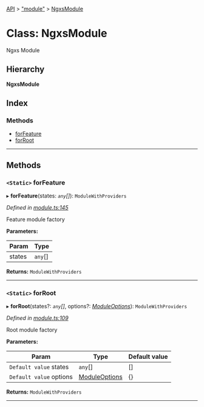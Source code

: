 [API](../README.md) > ["module"](../modules/_module_.md) > [NgxsModule](../classes/_module_.ngxsmodule.md)

# Class: NgxsModule

Ngxs Module

## Hierarchy

**NgxsModule**

## Index

### Methods

* [forFeature](_module_.ngxsmodule.md#forfeature)
* [forRoot](_module_.ngxsmodule.md#forroot)

---

## Methods

<a id="forfeature"></a>

### `<Static>` forFeature

▸ **forFeature**(states: *`any`[]*): `ModuleWithProviders`

*Defined in [module.ts:145](https://github.com/amcdnl/ngxs/blob/4ba1032/packages/store/src/module.ts#L145)*

Feature module factory

**Parameters:**

| Param | Type |
| ------ | ------ |
| states | `any`[] | 

**Returns:** `ModuleWithProviders`

___
<a id="forroot"></a>

### `<Static>` forRoot

▸ **forRoot**(states?: *`any`[]*, options?: *[ModuleOptions](../modules/_module_.md#moduleoptions)*): `ModuleWithProviders`

*Defined in [module.ts:109](https://github.com/amcdnl/ngxs/blob/4ba1032/packages/store/src/module.ts#L109)*

Root module factory

**Parameters:**

| Param | Type | Default value |
| ------ | ------ | ------ |
| `Default value` states | `any`[] |  [] | 
| `Default value` options | [ModuleOptions](../modules/_module_.md#moduleoptions) |  {} | 

**Returns:** `ModuleWithProviders`

___

